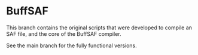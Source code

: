 # BuffSAF

This branch contains the original scripts that were developed to compile an SAF file, and the core of the BuffSAF compiler. 

See the main branch for the fully functional versions. 
